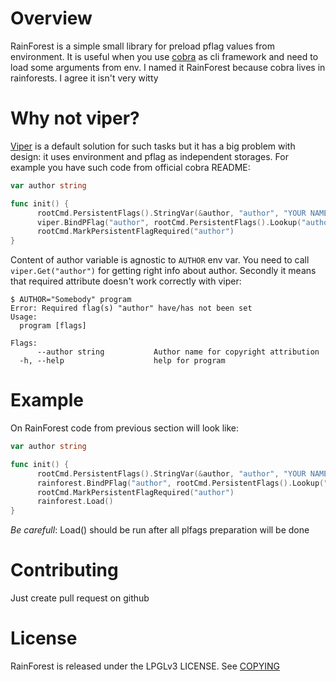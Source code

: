 # Overview

RainForest is a simple small library for preload pflag values from environment. It is useful when you use [cobra](https://github.com/spf13/cobra) as cli framework and need to load some arguments from env.
I named it RainForest because cobra lives in rainforests. I agree it isn't very witty

# Why not viper?

[Viper](https://github.com/spf13/viper) is a default solution for such tasks but it has a big problem with design: it uses environment and pflag as independent storages.
For example you have such code from official cobra README:
```go
var author string

func init() {
      rootCmd.PersistentFlags().StringVar(&author, "author", "YOUR NAME", "Author name for copyright attribution")
      viper.BindPFlag("author", rootCmd.PersistentFlags().Lookup("author"))
      rootCmd.MarkPersistentFlagRequired("author")
}
```
Content of author variable is agnostic to `AUTHOR` env var. You need to call `viper.Get("author")` for getting right info about author. Secondly it means that required attribute doesn't work correctly with viper:
```
$ AUTHOR="Somebody" program
Error: Required flag(s) "author" have/has not been set
Usage:
  program [flags]

Flags:
      --author string           Author name for copyright attribution
  -h, --help                    help for program

```

# Example

On RainForest code from previous section will look like:

```go
var author string

func init() {
      rootCmd.PersistentFlags().StringVar(&author, "author", "YOUR NAME", "Author name for copyright attribution")
      rainforest.BindPFlag("author", rootCmd.PersistentFlags().Lookup("author"))
      rootCmd.MarkPersistentFlagRequired("author")
      rainforest.Load()
}

```
*Be carefull*: Load() should be run after all plfags preparation will be done

# Contributing
Just create pull request on github

# License
RainForest is released under the LPGLv3 LICENSE. See [COPYING](https://github.com/elemir/rainforest/blob/master/COPYING)
